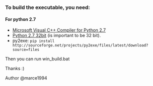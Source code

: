 ### To build the executable, you need:

#### For python 2.7
- [Microsoft Visual C++ Compiler for Python 2.7](http://aka.ms/vcpython27)
- [Python 2.7 32bit](https://www.python.org/downloads/) (is important to be 32 bit).
- py2exe: ``` pip install http://sourceforge.net/projects/py2exe/files/latest/download?source=files ```

Then you can run win_build.bat

Thanks :)

Author @marce1994